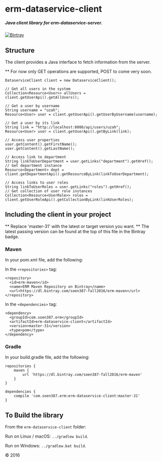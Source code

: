 # erm-dataservice-client

##### Java client library for erm-dataservice-server.

[![Bintray](https://img.shields.io/bintray/v/soen387-fall2016/erm-maven/erm-dataservice-client.svg)](https://bintray.com/soen387-fall2016/erm-maven/erm-dataservice-client)

## Structure

The client provides a Java interface to fetch information from the server.


** For now only GET operations are supported, POST to come very soon.

```
DataserviceClient client = new DataserviceClient();

// Get all users in the system
Collection<Resource<User>> allUsers = client.getUserApi().getAllUsers();

// Get a user by username
String username = "uzah";
Resource<User> user = client.getUserApi().getUserByUsername(username);

// Get a user by its link
String link = "http://localhost:8080/api/users/uzah";
Resource<User> user = client.getUserApi().getByLink(link);

// Access user properties
user.getContent().getFirstName();
user.getContent().getLastName();

// Access link to department
String linkToUserDepartment = user.getLinks("department").getHref();
// Get department instance
Resource<Department> dept = client.getDepartmentApi().getResourceByLink(linkToUserDepartment);

// Access links to user roles
String linkToUserRoles = user.getLinks("roles").getHref();
// Get collection of user role instances
Collection<Resource<UserRole>> roles = client.getUserRoleApi().getCollectionByLink(linkUserRoles);

```

## Including the client in your project
** Replace 'master-31' with the latest or target version you want.
** The latest passing version can be found at the top of this file in the Bintray badge.

### Maven
In your pom.xml file, add the following:

In the ```<repositories>``` tag:
```
<repository>
  <id>erm-maven</id>
  <name>ERM Maven Repository on Bintray</name>
  <url>https://dl.bintray.com/soen387-fall2016/erm-maven</url>
</repository>
```

In the ```<dependencies>``` tag:
```
<dependency>
  <groupId>com.soen387.erm</groupId>
  <artifactId>erm-dataservice-client</artifactId>
  <version>master-31</version>
  <type>pom</type>
</dependency>
```

### Gradle
In your build.gradle file, add the following:

```
repositories {
    maven {
        url 'https://dl.bintray.com/soen387-fall2016/erm-maven'
    }
}    

dependencies {
    compile 'com.soen387.erm:erm-dataservice-client:master-31'
}
```


## To Build the library

From the ```erm-dataservice-client``` folder:

Run on Linux / macOS: ```../gradlew build```.

Run on Windows: ```../gradlew.bat build```.

&copy; 2016
